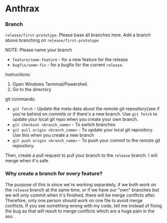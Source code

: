 # Anthrax

### Branch 
`release/first-prototype`. Please base all branches here.
Add a branch above branching on `release/first-prototype`

NOTE: Please name your branch
* `feature/some-feature` - for a new feature for the release
* `bugfix/some-fix` - for a bugfix for the current `release`.

Instructions:
1. Open Windows Terminal/Powershell.
2. Go to the directory

git commands:
* `git fetch` - Update the meta data about the remote git repository(see if you're behind on commits or if there's a new branch. Use `git fetch` to update your local git repo when you create your own branch.
* `git checkout <branch_name>` - To switch branches
* `git pull origin <branch_name>` - To update your local git repository. Use this when you create a new branch
* `git push origin <branch_name>` - To push your commit to the remote git repository.

Then, create a pull request to pull your branch to the `release` branch. I will merge when it's safe. 

### Why create a branch for every feature?
The purpose of this is since we're working separately, if we both work on the `release` branch at the same time, or if we have our "own" branches but we will only commit when it's
finished, there will be merge conflicts after. Therefore, only one person should work on one file to avoid merge conflicts. If you see something wrong with my code, tell me instead
of fixing the bug as that will result to merge conflicts which are a huge pain in the ass.
